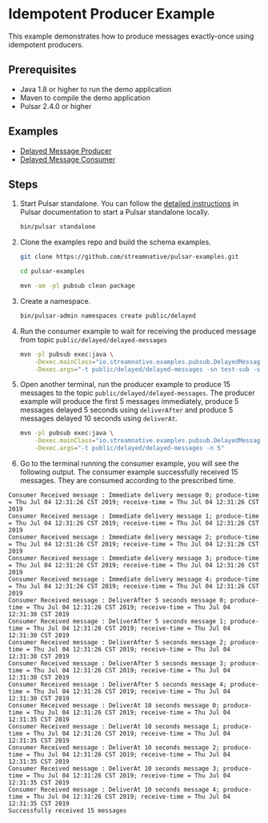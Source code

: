 # Idempotent Producer Example

This example demonstrates how to produce messages exactly-once using idempotent producers.

## Prerequisites

- Java 1.8 or higher to run the demo application
- Maven to compile the demo application
- Pulsar 2.4.0 or higher

## Examples

- [Delayed Message Producer](../src/main/java/io/streamnative/examples/pubsub/DelayedMessageProducerExample.java)
- [Delayed Message Consumer](../src/main/java/io/streamnative/examples/pubsub/DelayedMessageConsumerExample.java)

## Steps

1. Start Pulsar standalone. You can follow the [detailed instructions](http://pulsar.apache.org/docs/en/next/standalone/)
in Pulsar documentation to start a Pulsar standalone locally.
   ```bash
   bin/pulsar standalone
   ```

2. Clone the examples repo and build the schema examples.
   ```bash
   git clone https://github.com/streamnative/pulsar-examples.git
   ```
   ```bash
   cd pulsar-examples
   ```
   ```bash
   mvn -am -pl pubsub clean package
   ```

3. Create a namespace.
   ```bash
   bin/pulsar-admin namespaces create public/delayed
   ```

4. Run the consumer example to wait for receiving the produced message from topic `public/delayed/delayed-messages`
   ```bash
   mvn -pl pubsub exec:java \
       -Dexec.mainClass="io.streamnative.examples.pubsub.DelayedMessageConsumerExample" \
       -Dexec.args="-t public/delayed/delayed-messages -sn test-sub -st Shared -n 15"
   ```

5. Open another terminal, run the producer example to produce 15 messages to the topic `public/delayed/delayed-messages`.
   The producer example will produce the first 5 messages immediately, produce 5 messages delayed 5 seconds using `deliverAfter` and produce 5 messages delayed 10 seconds using `deliverAt`.
   ```bash
   mvn -pl pubsub exec:java \
       -Dexec.mainClass="io.streamnative.examples.pubsub.DelayedMessageProducerExample" \
       -Dexec.args="-t public/delayed/delayed-messages -n 5"
   ```

6. Go to the terminal running the consumer example, you will see the following output. The consumer example successfully received
   15 messages. They are consumed according to the prescribed time.
```
Consumer Received message : Immediate delivery message 0; produce-time = Thu Jul 04 12:31:26 CST 2019; receive-time = Thu Jul 04 12:31:26 CST 2019
Consumer Received message : Immediate delivery message 1; produce-time = Thu Jul 04 12:31:26 CST 2019; receive-time = Thu Jul 04 12:31:26 CST 2019
Consumer Received message : Immediate delivery message 2; produce-time = Thu Jul 04 12:31:26 CST 2019; receive-time = Thu Jul 04 12:31:26 CST 2019
Consumer Received message : Immediate delivery message 3; produce-time = Thu Jul 04 12:31:26 CST 2019; receive-time = Thu Jul 04 12:31:26 CST 2019
Consumer Received message : Immediate delivery message 4; produce-time = Thu Jul 04 12:31:26 CST 2019; receive-time = Thu Jul 04 12:31:26 CST 2019
Consumer Received message : DeliverAfter 5 seconds message 0; produce-time = Thu Jul 04 12:31:26 CST 2019; receive-time = Thu Jul 04 12:31:30 CST 2019
Consumer Received message : DeliverAfter 5 seconds message 1; produce-time = Thu Jul 04 12:31:26 CST 2019; receive-time = Thu Jul 04 12:31:30 CST 2019
Consumer Received message : DeliverAfter 5 seconds message 2; produce-time = Thu Jul 04 12:31:26 CST 2019; receive-time = Thu Jul 04 12:31:30 CST 2019
Consumer Received message : DeliverAfter 5 seconds message 3; produce-time = Thu Jul 04 12:31:26 CST 2019; receive-time = Thu Jul 04 12:31:30 CST 2019
Consumer Received message : DeliverAfter 5 seconds message 4; produce-time = Thu Jul 04 12:31:26 CST 2019; receive-time = Thu Jul 04 12:31:30 CST 2019
Consumer Received message : DeliverAt 10 seconds message 0; produce-time = Thu Jul 04 12:31:26 CST 2019; receive-time = Thu Jul 04 12:31:35 CST 2019
Consumer Received message : DeliverAt 10 seconds message 1; produce-time = Thu Jul 04 12:31:26 CST 2019; receive-time = Thu Jul 04 12:31:35 CST 2019
Consumer Received message : DeliverAt 10 seconds message 2; produce-time = Thu Jul 04 12:31:26 CST 2019; receive-time = Thu Jul 04 12:31:35 CST 2019
Consumer Received message : DeliverAt 10 seconds message 3; produce-time = Thu Jul 04 12:31:26 CST 2019; receive-time = Thu Jul 04 12:31:35 CST 2019
Consumer Received message : DeliverAt 10 seconds message 4; produce-time = Thu Jul 04 12:31:26 CST 2019; receive-time = Thu Jul 04 12:31:35 CST 2019
Successfully received 15 messages

```
